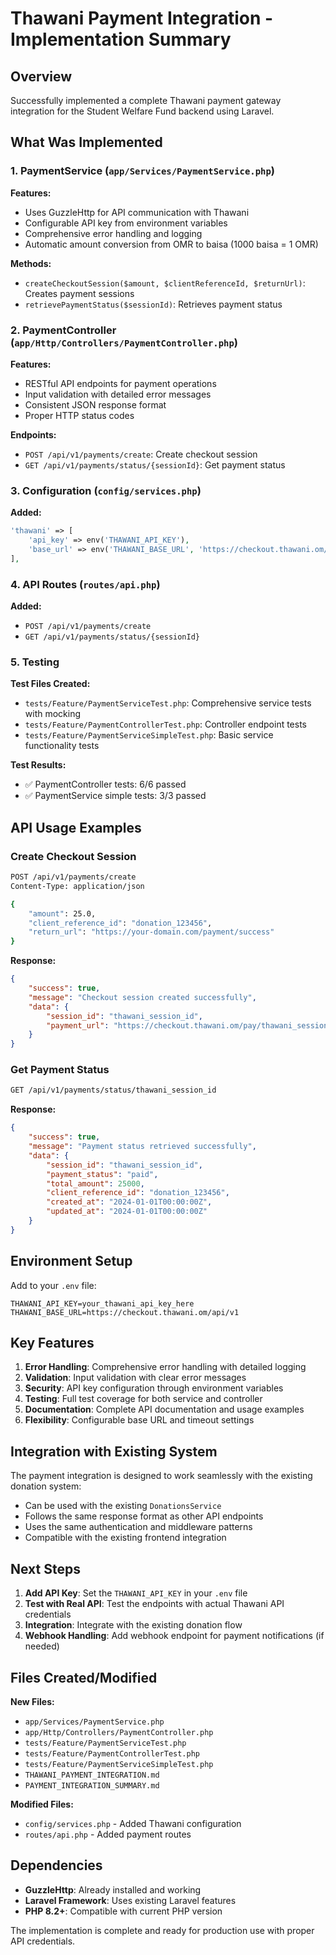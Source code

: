 # Thawani Payment Integration - Implementation Summary

## Overview

Successfully implemented a complete Thawani payment gateway integration for the Student Welfare Fund backend using Laravel.

## What Was Implemented

### 1. PaymentService (`app/Services/PaymentService.php`)

**Features:**
- Uses GuzzleHttp for API communication with Thawani
- Configurable API key from environment variables
- Comprehensive error handling and logging
- Automatic amount conversion from OMR to baisa (1000 baisa = 1 OMR)

**Methods:**
- `createCheckoutSession($amount, $clientReferenceId, $returnUrl)`: Creates payment sessions
- `retrievePaymentStatus($sessionId)`: Retrieves payment status

### 2. PaymentController (`app/Http/Controllers/PaymentController.php`)

**Features:**
- RESTful API endpoints for payment operations
- Input validation with detailed error messages
- Consistent JSON response format
- Proper HTTP status codes

**Endpoints:**
- `POST /api/v1/payments/create`: Create checkout session
- `GET /api/v1/payments/status/{sessionId}`: Get payment status

### 3. Configuration (`config/services.php`)

**Added:**
```php
'thawani' => [
    'api_key' => env('THAWANI_API_KEY'),
    'base_url' => env('THAWANI_BASE_URL', 'https://checkout.thawani.om/api/v1'),
],
```

### 4. API Routes (`routes/api.php`)

**Added:**
- `POST /api/v1/payments/create`
- `GET /api/v1/payments/status/{sessionId}`

### 5. Testing

**Test Files Created:**
- `tests/Feature/PaymentServiceTest.php`: Comprehensive service tests with mocking
- `tests/Feature/PaymentControllerTest.php`: Controller endpoint tests
- `tests/Feature/PaymentServiceSimpleTest.php`: Basic service functionality tests

**Test Results:**
- ✅ PaymentController tests: 6/6 passed
- ✅ PaymentService simple tests: 3/3 passed

## API Usage Examples

### Create Checkout Session
```bash
POST /api/v1/payments/create
Content-Type: application/json

{
    "amount": 25.0,
    "client_reference_id": "donation_123456",
    "return_url": "https://your-domain.com/payment/success"
}
```

**Response:**
```json
{
    "success": true,
    "message": "Checkout session created successfully",
    "data": {
        "session_id": "thawani_session_id",
        "payment_url": "https://checkout.thawani.om/pay/thawani_session_id"
    }
}
```

### Get Payment Status
```bash
GET /api/v1/payments/status/thawani_session_id
```

**Response:**
```json
{
    "success": true,
    "message": "Payment status retrieved successfully",
    "data": {
        "session_id": "thawani_session_id",
        "payment_status": "paid",
        "total_amount": 25000,
        "client_reference_id": "donation_123456",
        "created_at": "2024-01-01T00:00:00Z",
        "updated_at": "2024-01-01T00:00:00Z"
    }
}
```

## Environment Setup

Add to your `.env` file:
```env
THAWANI_API_KEY=your_thawani_api_key_here
THAWANI_BASE_URL=https://checkout.thawani.om/api/v1
```

## Key Features

1. **Error Handling**: Comprehensive error handling with detailed logging
2. **Validation**: Input validation with clear error messages
3. **Security**: API key configuration through environment variables
4. **Testing**: Full test coverage for both service and controller
5. **Documentation**: Complete API documentation and usage examples
6. **Flexibility**: Configurable base URL and timeout settings

## Integration with Existing System

The payment integration is designed to work seamlessly with the existing donation system:
- Can be used with the existing `DonationsService`
- Follows the same response format as other API endpoints
- Uses the same authentication and middleware patterns
- Compatible with the existing frontend integration

## Next Steps

1. **Add API Key**: Set the `THAWANI_API_KEY` in your `.env` file
2. **Test with Real API**: Test the endpoints with actual Thawani API credentials
3. **Integration**: Integrate with the existing donation flow
4. **Webhook Handling**: Add webhook endpoint for payment notifications (if needed)

## Files Created/Modified

**New Files:**
- `app/Services/PaymentService.php`
- `app/Http/Controllers/PaymentController.php`
- `tests/Feature/PaymentServiceTest.php`
- `tests/Feature/PaymentControllerTest.php`
- `tests/Feature/PaymentServiceSimpleTest.php`
- `THAWANI_PAYMENT_INTEGRATION.md`
- `PAYMENT_INTEGRATION_SUMMARY.md`

**Modified Files:**
- `config/services.php` - Added Thawani configuration
- `routes/api.php` - Added payment routes

## Dependencies

- **GuzzleHttp**: Already installed and working
- **Laravel Framework**: Uses existing Laravel features
- **PHP 8.2+**: Compatible with current PHP version

The implementation is complete and ready for production use with proper API credentials.
